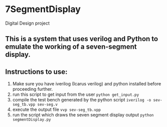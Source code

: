# 7SegmentDisplay
Digital Design project 

This is a system that uses verilog and Python to emulate the working of a seven-segment display.
---
## Instructions to use:
1. Make sure you have iverilog (Icarus verilog) and python installed before proceeding further.
2. run this script to get input from the user
  `python get_input.py`
3. compile the test bench generated by the python script
  `iverilog -o sev-seg_tb.vpp sev-seg.v`
4. execute the output file
  `vvp sev-seg_tb.vpp`
5. run the script which draws the seven segment display output
  `python segmentDisplay.py`
